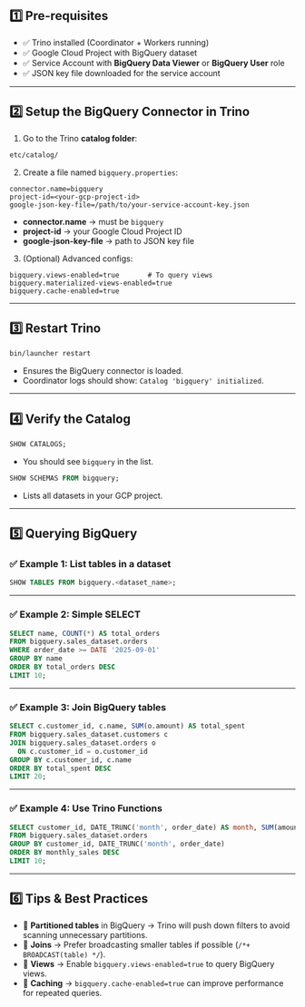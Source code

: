 ## **1️⃣ Pre-requisites**

* ✅ Trino installed (Coordinator + Workers running)
* ✅ Google Cloud Project with BigQuery dataset
* ✅ Service Account with **BigQuery Data Viewer** or **BigQuery User** role
* ✅ JSON key file downloaded for the service account

---

## **2️⃣ Setup the BigQuery Connector in Trino**

1. Go to the Trino **catalog folder**:

```bash
etc/catalog/
```

2. Create a file named `bigquery.properties`:

```properties
connector.name=bigquery
project-id=<your-gcp-project-id>
google-json-key-file=/path/to/your-service-account-key.json
```

* **connector.name** → must be `bigquery`
* **project-id** → your Google Cloud Project ID
* **google-json-key-file** → path to JSON key file

3. (Optional) Advanced configs:

```properties
bigquery.views-enabled=true       # To query views
bigquery.materialized-views-enabled=true
bigquery.cache-enabled=true
```

---

## **3️⃣ Restart Trino**

```bash
bin/launcher restart
```

* Ensures the BigQuery connector is loaded.
* Coordinator logs should show: `Catalog 'bigquery' initialized`.

---

## **4️⃣ Verify the Catalog**

```sql
SHOW CATALOGS;
```

* You should see `bigquery` in the list.

```sql
SHOW SCHEMAS FROM bigquery;
```

* Lists all datasets in your GCP project.

---

## **5️⃣ Querying BigQuery**

### ✅ Example 1: List tables in a dataset

```sql
SHOW TABLES FROM bigquery.<dataset_name>;
```

---

### ✅ Example 2: Simple SELECT

```sql
SELECT name, COUNT(*) AS total_orders
FROM bigquery.sales_dataset.orders
WHERE order_date >= DATE '2025-09-01'
GROUP BY name
ORDER BY total_orders DESC
LIMIT 10;
```

---

### ✅ Example 3: Join BigQuery tables

```sql
SELECT c.customer_id, c.name, SUM(o.amount) AS total_spent
FROM bigquery.sales_dataset.customers c
JOIN bigquery.sales_dataset.orders o
  ON c.customer_id = o.customer_id
GROUP BY c.customer_id, c.name
ORDER BY total_spent DESC
LIMIT 20;
```

---

### ✅ Example 4: Use Trino Functions

```sql
SELECT customer_id, DATE_TRUNC('month', order_date) AS month, SUM(amount) AS monthly_sales
FROM bigquery.sales_dataset.orders
GROUP BY customer_id, DATE_TRUNC('month', order_date)
ORDER BY monthly_sales DESC
LIMIT 10;
```

---

## **6️⃣ Tips & Best Practices**

* 📌 **Partitioned tables** in BigQuery → Trino will push down filters to avoid scanning unnecessary partitions.
* 📌 **Joins** → Prefer broadcasting smaller tables if possible (`/*+ BROADCAST(table) */`).
* 📌 **Views** → Enable `bigquery.views-enabled=true` to query BigQuery views.
* 📌 **Caching** → `bigquery.cache-enabled=true` can improve performance for repeated queries.
